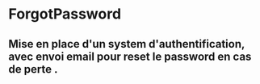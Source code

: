 # ForgotPassword

## Mise en place d'un system d'authentification, avec envoi email pour reset le password en cas de perte .

